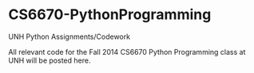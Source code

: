 CS6670-PythonProgramming
========================

UNH Python Assignments/Codework

All relevant code for the Fall 2014 CS6670 Python Programming class at UNH will be posted here.
